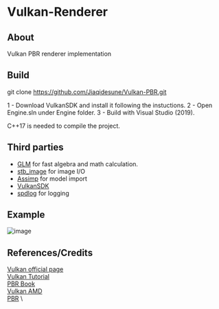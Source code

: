 # Vulkan-Renderer

## About

Vulkan PBR renderer implementation

## Build

git clone https://github.com/Jiaqidesune/Vulkan-PBR.git

1 - Download VulkanSDK and install it following the instuctions.
2 - Open Engine.sln under Engine folder.
3 - Build with Visual Studio (2019).

C++17 is needed to compile the project.

## Third parties 

- [GLM](https://github.com/g-truc/glm) for fast algebra and math calculation.
- [stb_image](https://github.com/nothings/stb) for image I/O
- [Assimp](https://github.com/assimp/assimp) for model import
- [VulkanSDK](https://www.lunarg.com/vulkan-sdk/)
- [spdlog](https://github.com/gabime/spdlog) for logging 

## Example

![image](https://github.com/Jiaqidesune/Vulkan-PBR/blob/main/Engine/photo/Captura1.PNG)

## References/Credits 

[Vulkan official page](https://www.vulkan.org/learn#vulkan-tutorials) \
[Vulkan Tutorial](https://vulkan-tutorial.com/) \
[PBR Book](http://www.pbr-book.org/3ed-2018/contents.html) \
[Vulkan AMD](https://gpuopen.com/learn/lets-learn-vulkan/) \
[PBR](https://learnopengl.com/PBR/Theory) \
